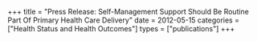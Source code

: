 +++
title = "Press Release: Self-Management Support Should Be Routine Part Of Primary Health Care Delivery"
date = 2012-05-15
categories = ["Health Status and Health Outcomes"]
types = ["publications"]
+++
